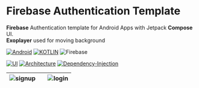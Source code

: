 Firebase Authentication Template
=====

**Firebase** Authentication template for Android Apps with Jetpack **Compose** UI.  
**Exoplayer** used for moving background

[![Android](https://img.shields.io/badge/Android-grey?style=&logo=android&logoColor=green)](https://www.android.com/)
[![KOTLIN](https://img.shields.io/badge/Kotlin-grey?style=none&logo=Kotlin&logoColor=)](https://kotlinlang.org/)
![Firebase](https://img.shields.io/badge/-Firebase_Auth-grey?style=&logo=Firebase&logoColor=orange)

[![UI](https://badgen.net/badge/UI/Compose?color=black)]()
[![Architecture](https://badgen.net/badge/Architecture/MVVM?color=black)]()
[![Dependency-Injection](https://badgen.net/badge/Dependency-Injection/Koin?color=black)]()

| ![signup](images/signup.gif) |  | ![login](images/login.gif) |
|------------------------------|--|----------------------------|

